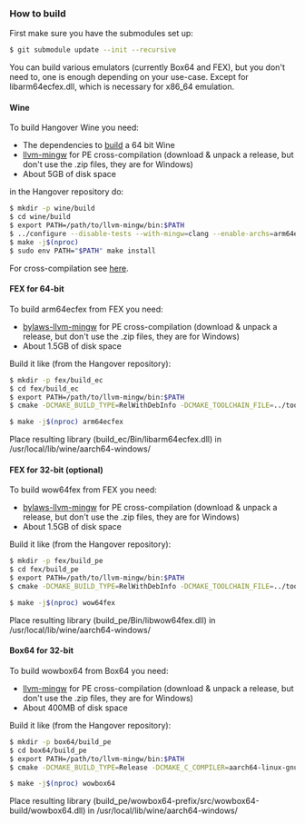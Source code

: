 
### How to build
First make sure you have the submodules set up:
```bash
$ git submodule update --init --recursive
```
You can build various emulators (currently Box64 and FEX), but you don't need to, one is enough depending on your use-case.
Except for libarm64ecfex.dll, which is necessary for x86_64 emulation.

#### Wine
To build Hangover Wine you need:

- The dependencies to [build](https://wiki.winehq.org/Building_Wine#Satisfying_Build_Dependencies) a 64 bit Wine
- [llvm-mingw](https://github.com/mstorsjo/llvm-mingw) for PE cross-compilation (download & unpack a release, but don't use the .zip files, they are for Windows)
- About 5GB of disk space

in the Hangover repository do:
```bash
$ mkdir -p wine/build
$ cd wine/build
$ export PATH=/path/to/llvm-mingw/bin:$PATH
$ ../configure --disable-tests --with-mingw=clang --enable-archs=arm64ec,aarch64,i386
$ make -j$(nproc)
$ sudo env PATH="$PATH" make install
```

For cross-compilation see [here](https://github.com/AndreRH/hangover/blob/master/.packaging/ubuntu2404/wine/Dockerfile).

#### FEX for 64-bit
To build arm64ecfex from FEX you need:

- [bylaws-llvm-mingw](https://github.com/bylaws/llvm-mingw) for PE cross-compilation (download & unpack a release, but don't use the .zip files, they are for Windows)
- About 1.5GB of disk space

Build it like (from the Hangover repository):
```bash
$ mkdir -p fex/build_ec
$ cd fex/build_ec
$ export PATH=/path/to/llvm-mingw/bin:$PATH
$ cmake -DCMAKE_BUILD_TYPE=RelWithDebInfo -DCMAKE_TOOLCHAIN_FILE=../toolchain_mingw.cmake -DENABLE_LTO=False -DMINGW_TRIPLE=arm64ec-w64-mingw32 -DBUILD_TESTS=False ..

$ make -j$(nproc) arm64ecfex
```

Place resulting library (build_ec/Bin/libarm64ecfex.dll) in /usr/local/lib/wine/aarch64-windows/

#### FEX for 32-bit (optional)
To build wow64fex from FEX you need:

- [bylaws-llvm-mingw](https://github.com/bylaws/llvm-mingw) for PE cross-compilation (download & unpack a release, but don't use the .zip files, they are for Windows)
- About 1.5GB of disk space

Build it like (from the Hangover repository):
```bash
$ mkdir -p fex/build_pe
$ cd fex/build_pe
$ export PATH=/path/to/llvm-mingw/bin:$PATH
$ cmake -DCMAKE_BUILD_TYPE=RelWithDebInfo -DCMAKE_TOOLCHAIN_FILE=../toolchain_mingw.cmake -DENABLE_LTO=False -DMINGW_TRIPLE=aarch64-w64-mingw32 -DBUILD_TESTS=False ..

$ make -j$(nproc) wow64fex
```

Place resulting library (build_pe/Bin/libwow64fex.dll) in /usr/local/lib/wine/aarch64-windows/

#### Box64 for 32-bit
To build wowbox64 from Box64 you need:

- [llvm-mingw](https://github.com/mstorsjo/llvm-mingw) for PE cross-compilation (download & unpack a release, but don't use the .zip files, they are for Windows)
- About 400MB of disk space

Build it like (from the Hangover repository):
```bash
$ mkdir -p box64/build_pe
$ cd box64/build_pe
$ export PATH=/path/to/llvm-mingw/bin:$PATH
$ cmake -DCMAKE_BUILD_TYPE=Release -DCMAKE_C_COMPILER=aarch64-linux-gnu-gcc -DARM_DYNAREC=ON -DWOW64=ON ..

$ make -j$(nproc) wowbox64
```

Place resulting library (build_pe/wowbox64-prefix/src/wowbox64-build/wowbox64.dll) in /usr/local/lib/wine/aarch64-windows/
